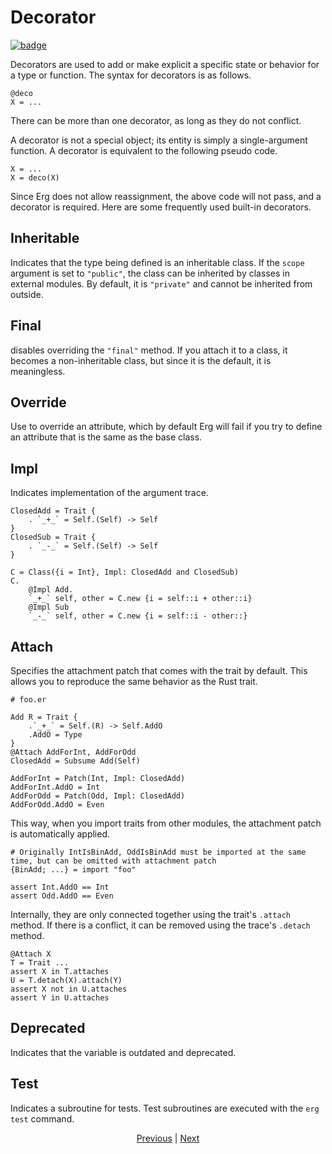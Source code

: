 # Decorator

[![badge](https://img.shields.io/endpoint.svg?url=https%3A%2F%2Fgezf7g7pd5.execute-api.ap-northeast-1.amazonaws.com%2Fdefault%2Fsource_up_to_date%3Fowner%3Derg-lang%26repos%3Derg%26ref%3Dmain%26path%3Ddoc/EN/syntax/29_decorator.md%26commit_hash%3D21e8145e83fb54ed77e7631deeee8a7e39b028a3)
](https://gezf7g7pd5.execute-api.ap-northeast-1.amazonaws.com/default/source_up_to_date?owner=erg-lang&repos=erg&ref=main&path=doc/EN/syntax/29_decorator.md&commit_hash=21e8145e83fb54ed77e7631deeee8a7e39b028a3)

Decorators are used to add or make explicit a specific state or behavior for a type or function.
The syntax for decorators is as follows.

```erg
@deco
X = ...
```

There can be more than one decorator, as long as they do not conflict.

A decorator is not a special object; its entity is simply a single-argument function. A decorator is equivalent to the following pseudo code.

```erg
X = ...
X = deco(X)
```

Since Erg does not allow reassignment, the above code will not pass, and a decorator is required.
Here are some frequently used built-in decorators.

## Inheritable

Indicates that the type being defined is an inheritable class. If the `scope` argument is set to `"public"`, the class can be inherited by classes in external modules. By default, it is `"private"` and cannot be inherited from outside.

## Final

disables overriding the `"final"` method. If you attach it to a class, it becomes a non-inheritable class, but since it is the default, it is meaningless.

## Override

Use to override an attribute, which by default Erg will fail if you try to define an attribute that is the same as the base class.

## Impl

Indicates implementation of the argument trace.

```erg
ClosedAdd = Trait {
    . `_+_` = Self.(Self) -> Self
}
ClosedSub = Trait {
    . `_-_` = Self.(Self) -> Self
}

C = Class({i = Int}, Impl: ClosedAdd and ClosedSub)
C.
    @Impl Add.
    `_+_` self, other = C.new {i = self::i + other::i}
    @Impl Sub
    `_-_` self, other = C.new {i = self::i - other::}
```

## Attach

Specifies the attachment patch that comes with the trait by default.
This allows you to reproduce the same behavior as the Rust trait.

```erg
# foo.er

Add R = Trait {
    .`_+_` = Self.(R) -> Self.AddO
    .AddO = Type
}
@Attach AddForInt, AddForOdd
ClosedAdd = Subsume Add(Self)

AddForInt = Patch(Int, Impl: ClosedAdd)
AddForInt.AddO = Int
AddForOdd = Patch(Odd, Impl: ClosedAdd)
AddForOdd.AddO = Even
```

This way, when you import traits from other modules, the attachment patch is automatically applied.

```erg
# Originally IntIsBinAdd, OddIsBinAdd must be imported at the same time, but can be omitted with attachment patch
{BinAdd; ...} = import "foo"

assert Int.AddO == Int
assert Odd.AddO == Even
```

Internally, they are only connected together using the trait's `.attach` method. If there is a conflict, it can be removed using the trace's `.detach` method.

```erg
@Attach X
T = Trait ...
assert X in T.attaches
U = T.detach(X).attach(Y)
assert X not in U.attaches
assert Y in U.attaches
```

## Deprecated

Indicates that the variable is outdated and deprecated.

## Test

Indicates a subroutine for tests. Test subroutines are executed with the `erg test` command.

<p align='center'>
    <a href='./28_spread_syntax.md'>Previous</a> | <a href='./30_error_handling.md'>Next</a>
</p>
